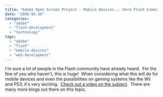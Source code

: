 ```yaml
---
title: "Adobe Open Screen Project - Mobile Devices... Here Flash Comes!"
date: "2008-05-10"
categories: 
  - "adobe"
  - "flash-development"
  - "technology"
tags: 
  - "adobe"
  - "flash"
  - "mobile-devices"
  - "web-development"
---
```


I'm sure a lot of people in the Flash community have already heard.  For the few of you who haven't, this is huge!  When considering what this will do for mobile devices and even the possibilities on gaming systems like the Wii and PS3, it's very exciting.  [Check out a video on the subject](http://www.adobe.com/openscreenproject/developers/).  There are many more blogs out there on this topic.
